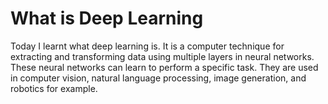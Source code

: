 # What is Deep Learning
Today I learnt what deep learning is. It is a computer technique for extracting and transforming data using multiple layers in neural networks. These neural networks can learn to perform a specific task. They are used in computer vision, natural language processing, image generation, and robotics for example. 
